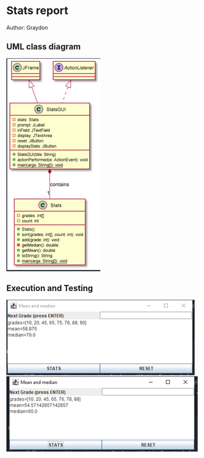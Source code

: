 # Stats report
Author: Graydon

## UML class diagram
![Stats UML](StatsUML.png)


## Execution and Testing
![StatsTest1](StatsTest1.png)<br>
![StatsTest1](StatsTest2.png)<br>